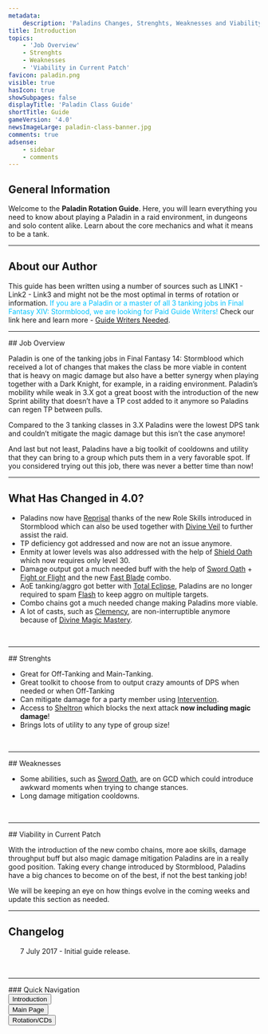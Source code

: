 ```yaml
---
metadata:
    description: 'Paladins Changes, Strenghts, Weaknesses and Viability in Final Fantasy XIV: StormBlood patch 4.0.'
title: Introduction
topics:
    - 'Job Overview'
    - Strenghts
    - Weaknesses
    - 'Viability in Current Patch'
favicon: paladin.png
visible: true
hasIcon: true
showSubpages: false
displayTitle: 'Paladin Class Guide'
shortTitle: Guide
gameVersion: '4.0'
newsImageLarge: paladin-class-banner.jpg
comments: true
adsense:
    - sidebar
    - comments
---
```


## General Information

Welcome to the **Paladin Rotation Guide**. Here, you will learn everything you need to know about playing a Paladin in a raid environment, in dungeons and solo content alike. Learn about the core mechanics and what it means to be a tank.
<br /> <hr />
## About our Author

This guide has been written using a number of sources such as LINK1 - Link2 - Link3 and might not be the most optimal in terms of rotation or information.  <font color="#00c4ff"> If you are a Paladin or a master of all 3 tanking jobs in Final Fantasy XIV: Stormblood, we are looking for Paid Guide Writers!</font> Check our link here and learn more - [Guide Writers Needed](http://fellcleave.com/home/guide-writers-needed).
<br /> <hr />
<div id='job-overview'></div>
## Job Overview

Paladin is one of the tanking jobs in Final Fantasy 14: Stormblood which received a lot of changes that makes the class be more viable in content that is heavy on magic damage but also have a better synergy when playing together with a Dark Knight, for example, in a raiding environment. Paladin’s mobility while weak in 3.X got a great boost with the introduction of the new Sprint ability that doesn’t have a TP cost added to it anymore so Paladins can regen TP between pulls. 

Compared to the 3 tanking classes in 3.X Paladins were the lowest DPS tank and couldn’t mitigate the magic damage but this isn’t the case anymore! 

And last but not least, Paladins have a big toolkit of cooldowns and utility that they can bring to a group which puts them in a very favorable spot. If you considered trying out this job, there was never a better time than now!
<br /> <hr />
## What Has Changed in 4.0?

* Paladins now have [Reprisal](http://xivdb.com/action/7535/reprisal) thanks of the new Role Skills introduced in Stormblood which can also be used together with [Divine Veil](http://xivdb.com/action/3540/divine+veil) to further assist the raid.
* TP deficiency got addressed and now are not an issue anymore.
* Enmity at lower levels was also addressed with the help of [Shield Oath](http://xivdb.com/action/28/shield+oath) which now requires only level 30.
* Damage output got a much needed buff with the help of [Sword Oath](http://xivdb.com/action/26/sword+oath) + [Fight or Flight](http://xivdb.com/action/20/fight+or+flight) and the new [Fast Blade](http://xivdb.com/action/9/fast+blade) combo.
* AoE tanking/aggro got better with [Total Eclipse](http://xivdb.com/action/7381/total+eclipse), Paladins are no longer required to spam [Flash](http://xivdb.com/action/14/flash) to keep aggro on multiple targets.
* Combo chains got a much needed change making Paladins more viable.
* A lot of casts, such as [Clemency](http://xivdb.com/action/8753/clemency), are non-interruptible anymore because of [Divine Magic Mastery](http://xivdb.com/action/50411/divine+magic+mastery).


<br /> <hr />


<div id='strenghts'></div>
## Strenghts

* Great for Off-Tanking and Main-Tanking. 
* Great toolkit to choose from to output crazy amounts of DPS when needed or when Off-Tanking
* Can mitigate damage for a party member using [Intervention](http://xivdb.com/action/7382/intervention).
* Access to [Sheltron](http://xivdb.com/action/3542/sheltron) which blocks the next attack **now including magic damage**!
* Brings lots of utility to any type of group size!


<br />  <hr />


<div id='weaknesses'></div>
## Weaknesses

* Some abilities, such as [Sword Oath](http://xivdb.com/action/26/sword+oath), are on GCD which could introduce awkward moments when trying to change stances.
* Long damage mitigation cooldowns.


<br /> <hr />


<div id='viability-in-current-patch'></div>
## Viability in Current Patch

With the introduction of the new combo chains, more aoe skills, damage throughput buff but also magic damage mitigation Paladins are in a really good position. Taking every change introduced by Stormblood, Paladins have a big chances to become on of the best, if not the best tanking job! 

We will be keeping an eye on how things evolve in the coming weeks and update this section as needed.
<br /> <hr />


## Changelog

<ul class='strengths'>
    <i class="fa fa-plus"></i> 7 July 2017 - Initial guide release.
</ul>
<br /> <hr />
### Quick Navigation
<div class="btn-group btn-group-justified" role="group" >
  <div class="btn-group" role="group">
    <button type="button" class="btn btn-primary disabled">Introduction</button>
  </div>
  <div class="btn-group" role="group">
    <button type="button" class="btn btn-info" onclick="location.href = 'http://fellcleave.com/jobs/paladin';">Main Page</button>
  </div>
  <div class="btn-group" role="group">
    <button type="button" class="btn btn-success" onclick="location.href = 'http://fellcleave.com/jobs/paladin/rotation-and-cooldowns';">Rotation/CDs</button>
  </div>
</div>